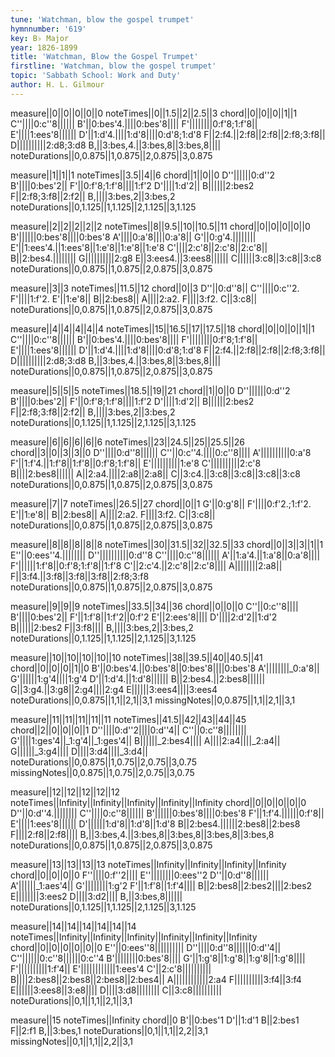 ```yaml
---
tune: 'Watchman, blow the gospel trumpet'
hymnnumber: '619'
key: B♭ Major
year: 1826-1899
title: 'Watchman, Blow the Gospel Trumpet'
firstline: 'Watchman, blow the gospel trumpet'
topic: 'Sabbath School: Work and Duty'
author: H. L. Gilmour
---
```

measure||0||0||0||0||0
noteTimes||0||1.5||2||2.5||3
chord||0||0||0||1||1
C''||||0:c''8||||||
B'||0:bes'4.||||0:bes'8||||
F'||||||||0:f'8;1:f'8||
E'||||1:ees'8||||||
D'||1:d'4.||||1:d'8||||0:d'8;1:d'8
F||2:f4.||2:f8||2:f8||2:f8;3:f8||
D||||||||||2:d8;3:d8
B,||3:bes,4.||3:bes,8||3:bes,8||||
noteDurations||0,0.875||1,0.875||2,0.875||3,0.875

measure||1||1||1
noteTimes||3.5||4||6
chord||1||0||0
D''||||||0:d''2
B'||||0:bes'2||
F'||0:f'8;1:f'8||||1:f'2
D'||||1:d'2||
B||||||2:bes2
F||2:f8;3:f8||2:f2||
B,||||3:bes,2||3:bes,2
noteDurations||0,1.125||1,1.125||2,1.125||3,1.125

measure||2||2||2||2||2
noteTimes||8||9.5||10||10.5||11
chord||0||0||0||0||0
B'||||||0:bes'8||||0:bes'8
A'||||0:a'8||||0:a'8||
G'||0:g'4.||||||||
E'||1:ees'4.||1:ees'8||1:e'8||1:e'8||1:e'8
C'||||2:c'8||2:c'8||2:c'8||
B||2:bes4.||||||||
G||||||||||2:g8
E||3:ees4.||3:ees8||||||
C||||||3:c8||3:c8||3:c8
noteDurations||0,0.875||1,0.875||2,0.875||3,0.875

measure||3||3
noteTimes||11.5||12
chord||0||3
D''||0:d''8||
C''||||0:c''2.
F'||||1:f'2.
E'||1:e'8||
B||2:bes8||
A||||2:a2.
F||||3:f2.
C||3:c8||
noteDurations||0,0.875||1,0.875||2,0.875||3,0.875

measure||4||4||4||4||4
noteTimes||15||16.5||17||17.5||18
chord||0||0||0||1||1
C''||||0:c''8||||||
B'||0:bes'4.||||0:bes'8||||
F'||||||||0:f'8;1:f'8||
E'||||1:ees'8||||||
D'||1:d'4.||||1:d'8||||0:d'8;1:d'8
F||2:f4.||2:f8||2:f8||2:f8;3:f8||
D||||||||||2:d8;3:d8
B,||3:bes,4.||3:bes,8||3:bes,8||||
noteDurations||0,0.875||1,0.875||2,0.875||3,0.875

measure||5||5||5
noteTimes||18.5||19||21
chord||1||0||0
D''||||||0:d''2
B'||||0:bes'2||
F'||0:f'8;1:f'8||||1:f'2
D'||||1:d'2||
B||||||2:bes2
F||2:f8;3:f8||2:f2||
B,||||3:bes,2||3:bes,2
noteDurations||0,1.125||1,1.125||2,1.125||3,1.125

measure||6||6||6||6||6
noteTimes||23||24.5||25||25.5||26
chord||3||0||3||3||0
D''||||0:d''8||||||
C''||0:c''4.||||0:c''8||||
A'||||||||||0:a'8
F'||1:f'4.||1:f'8||1:f'8||0:f'8;1:f'8||
E'||||||||||1:e'8
C'||||||||||2:c'8
B||||2:bes8||||||
A||2:a4.||||2:a8||2:a8||
C||3:c4.||3:c8||3:c8||3:c8||3:c8
noteDurations||0,0.875||1,0.875||2,0.875||3,0.875

measure||7||7
noteTimes||26.5||27
chord||0||1
G'||0:g'8||
F'||||0:f'2.;1:f'2.
E'||1:e'8||
B||2:bes8||
A||||2:a2.
F||||3:f2.
C||3:c8||
noteDurations||0,0.875||1,0.875||2,0.875||3,0.875

measure||8||8||8||8||8
noteTimes||30||31.5||32||32.5||33
chord||0||3||3||1||1
E''||0:ees''4.||||||||
D''||||||||||0:d''8
C''||||0:c''8||||||
A'||1:a'4.||1:a'8||0:a'8||||
F'||||||1:f'8||0:f'8;1:f'8||1:f'8
C'||2:c'4.||2:c'8||2:c'8||||
A||||||||2:a8||
F||3:f4.||3:f8||3:f8||3:f8||2:f8;3:f8
noteDurations||0,0.875||1,0.875||2,0.875||3,0.875

measure||9||9||9
noteTimes||33.5||34||36
chord||0||0||0
C''||0:c''8||||
B'||||0:bes'2||
F'||1:f'8||1:f'2||0:f'2
E'||2:ees'8||||
D'||||2:d'2||1:d'2
B||||||2:bes2
F||3:f8||||
B,||||3:bes,2||3:bes,2
noteDurations||0,1.125||1,1.125||2,1.125||3,1.125

measure||10||10||10||10||10
noteTimes||38||39.5||40||40.5||41
chord||0||0||0||1||0
B'||0:bes'4.||0:bes'8||0:bes'8||||0:bes'8
A'||||||||_0:a'8||
G'||||||1:g'4||||1:g'4
D'||1:d'4.||1:d'8||||||
B||2:bes4.||2:bes8||||||
G||3:g4.||3:g8||2:g4||||2:g4
E||||||3:ees4||||3:ees4
noteDurations||0,0.875||1,1||2,1||3,1
missingNotes||0,0.875||1,1||2,1||3,1

measure||11||11||11||11||11
noteTimes||41.5||42||43||44||45
chord||2||0||0||0||1
D''||||0:d''2||||0:d''4||
C''||0:c''8||||||||
G'||||1:ges'4||_1:g'4||_1:ges'4||
B||||||_2:bes4||||
A||||2:a4||||_2:a4||
G||||||_3:g4||||
D||||3:d4||||_3:d4||
noteDurations||0,0.875||1,0.75||2,0.75||3,0.75
missingNotes||0,0.875||1,0.75||2,0.75||3,0.75

measure||12||12||12||12||12
noteTimes||Infinity||Infinity||Infinity||Infinity||Infinity
chord||0||0||0||0||0
D''||0:d''4.||||||||
C''||||0:c''8||||||
B'||||||0:bes'8||||0:bes'8
F'||1:f'4.||||||0:f'8||
E'||||1:ees'8||||||
D'||||||1:d'8||1:d'8||1:d'8
B||2:bes4.||||||2:bes8||2:bes8
F||||2:f8||2:f8||||
B,||3:bes,4.||3:bes,8||3:bes,8||3:bes,8||3:bes,8
noteDurations||0,0.875||1,0.875||2,0.875||3,0.875

measure||13||13||13||13
noteTimes||Infinity||Infinity||Infinity||Infinity
chord||0||0||0||0
F''||||0:f''2||||
E''||||||||0:ees''2
D''||0:d''8||||||
A'||||||_1:aes'4||
G'||||||||1:g'2
F'||1:f'8||1:f'4||||
B||2:bes8||2:bes2||||2:bes2
E||||||||3:ees2
D||||3:d2||||
B,||3:bes,8||||||
noteDurations||0,1.125||1,1.125||2,1.125||3,1.125

measure||14||14||14||14||14||14
noteTimes||Infinity||Infinity||Infinity||Infinity||Infinity||Infinity
chord||0||0||0||0||0||0
E''||0:ees''8||||||||||
D''||||0:d''8||||||0:d''4||
C''||||||0:c''8||||||0:c''4
B'||||||||0:bes'8||||
G'||1:g'8||1:g'8||1:g'8||1:g'8||||
F'||||||||||1:f'4||
E'||||||||||||1:ees'4
C'||2:c'8||||||||||
B||||2:bes8||2:bes8||2:bes8||2:bes4||
A||||||||||||2:a4
F||||||||||3:f4||3:f4
E||||||3:ees8||3:e8||||
D||||3:d8||||||||
C||3:c8||||||||||
noteDurations||0,1||1,1||2,1||3,1

measure||15
noteTimes||Infinity
chord||0
B'||0:bes'1
D'||1:d'1
B||2:bes1
F||2:f1
B,||3:bes,1
noteDurations||0,1||1,1||2,2||3,1
missingNotes||0,1||1,1||2,2||3,1

